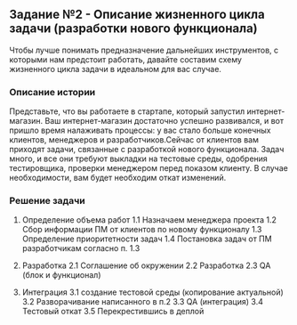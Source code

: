 
## Задание №2 - Описание жизненного цикла задачи (разработки нового функционала)

Чтобы лучше понимать предназначение дальнейших инструментов, с которыми нам предстоит работать, давайте 
составим схему жизненного цикла задачи в идеальном для вас случае.

### Описание истории

Представьте, что вы работаете в стартапе, который запустил интернет-магазин. Ваш интернет-магазин достаточно успешно развивался, и вот пришло время налаживать процессы: у вас стало больше конечных клиентов, менеджеров и разработчиков.Сейчас от клиентов вам приходят задачи, связанные с разработкой нового функционала. Задач много, и все они требуют выкладки на тестовые среды, одобрения тестировщика, проверки менеджером перед показом клиенту. В случае необходимости, вам будет необходим откат изменений. 

### Решение задачи
1. Определение объема работ
    1.1 Назначаем менеджера проекта
    1.2 Сбор информации ПМ от клиентов по новому функционалу
    1.3 Определение приоритетности задач
    1.4 Постановка задач от ПМ разработчикам согласно п. 1.3
   
2. Разработка
    2.1 Соглашение об окружении
    2.2 Разработка
    2.3 QA (блок и функционал)
   
3. Интеграция
    3.1 создание тестовой среды (копирование актуальной)
    3.2 Разворачивание написанного в п.2
    3.3 QA (интеграция)
    3.4 Тестовый откат
    3.5 Перекрестившись в деплой
    
